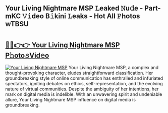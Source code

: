 ## Your Living Nightmare MSP 𝙻eaked 𝙽u𝚍e - Part-mKC 𝚅𝚒deo B𝚒kini 𝙻eaks - Hot All 𝙿hotos wTBSU

# <h2><a href="http://ld55682.urlbe.top/?page=Your+Living+Nightmare+MSP">🔗🔗👉👉 Your Living Nightmare MSP P𝚑oto𝚜Vid𝚎o</a></h2>

[![Your Living Nightmare MSP](https://i.imgur.com/eBuTRDB.gif)](http://ld55682.urlbe.top/?page=Your+Living+Nightmare+MSP)
Your Living Nightmare MSP, a complex and thought-provoking character, eludes straightforward classification. Her groundbreaking style of online communication has enthralled and infuriated spectators, igniting debates on ethics, self-representation, and the evolving nature of virtual communities. Despite the ambiguity of her intentions, her mark on digital media is indelible. With an unwavering spirit and undeniable allure, Your Living Nightmare MSP influence on digital media is groundbreaking.
